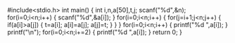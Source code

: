 #include<stdio.h>
int main()
{
    int i,n,a[50],t,j;
    scanf("%d",&n);
    for(i=0;i<n;i++)
    {
        scanf("%d",&a[i]);
    }
    for(i=0;i<n;i++)
    {
        for(j=i+1;j<n;j++)
        {
            if(a[i]>a[j])
            {
                t=a[i];
                a[i]=a[j];
                a[j]=t;
            }
        }
    }
    for(i=0;i<n;i++)
    {
        printf("%d ",a[i]);
    }
    printf("\n");
    for(i=0;i<n;i+=2)
    {
        printf("%d ",a[i]);
    }
    return 0;
}
